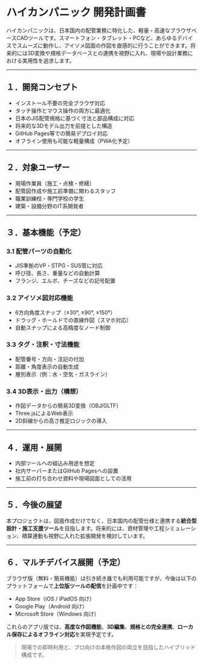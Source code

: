 # ハイカンパニック 開発計画書

ハイカンパニックは、日本国内の配管業務に特化した、軽量・高速なブラウザベースCADツールです。スマートフォン・タブレット・PCなど、あらゆるデバイスでスムーズに動作し、アイソメ図面の作図を直感的に行うことができます。将来的には3D変換や規格データベースとの連携を視野に入れ、現場や設計業務における実用性を追求します。

---

## １．開発コンセプト

- インストール不要の完全ブラウザ対応
- タッチ操作とマウス操作の両方に最適化
- 日本のJIS配管規格に基づく寸法と部品構成に対応
- 将来的な3Dモデル出力を前提とした構造
- GitHub Pages等での簡易デプロイ対応
- オフライン使用も可能な軽量構成（PWA化予定）

---

## ２．対象ユーザー

- 現場作業員（施工・点検・修繕）
- 配管図作成や施工前準備に関わるスタッフ
- 職業訓練校・専門学校の学生
- 建築・設備分野のIT系開発者

---

## ３．基本機能（予定）

### 3.1 配管パーツの自動化
- JIS準拠のVP・STPG・SUS管に対応
- 呼び径、長さ、重量などの自動計算
- フランジ、エルボ、チーズなどの記号配置

### 3.2 アイソメ図対応機能
- 6方向角度スナップ（±30°, ±90°, ±150°）
- ドラッグ・ホールドでの直線作図（スマホ対応）
- 自動スナップによる高精度なノード制御

### 3.3 タグ・注釈・寸法機能
- 配管番号・方向・注記の付加
- 距離・角度表示の自動生成
- 層別表示（例：水・空気・ガスライン）

### 3.4 3D表示・出力（構想）
- 作図データからの簡易3D変換（OBJ/GLTF）
- Three.jsによるWeb表示
- 2D斜線からの高さ推定ロジックの導入

---

## ４．運用・展開

- 内部ツールへの組込み用途を想定
- 社内サーバーまたはGitHub Pagesへの設置
- 施工前の打ち合わせ資料や現場図面としての活用

---

## ５．今後の展望

本プロジェクトは、図面作成だけでなく、日本国内の配管仕様と連携する**統合型設計・施工支援ツール**を目指します。将来的には、資材管理や工程シミュレーション、積算連動も視野に入れた拡張開発を検討しています。

---

## ６．マルチデバイス展開（予定）

ブラウザ版（無料・簡易機能）は引き続き誰でも利用可能ですが、今後は以下のプラットフォームで**上位版ツールの配信**を計画中です：

- App Store（iOS / iPadOS 向け）
- Google Play（Android 向け）
- Microsoft Store（Windows 向け）

これらのアプリ版では、**高度な作図機能**、**3D編集**、**規格との完全連携**、**ローカル保存によるオフライン対応**を実現予定です。

> 現場での即時利用と、プロ向けの本格作図の両立を目指したハイブリッド構成です。
